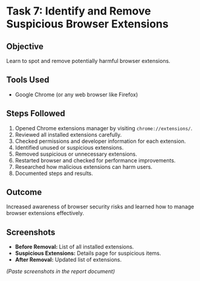 # Task 7: Identify and Remove Suspicious Browser Extensions

## Objective
Learn to spot and remove potentially harmful browser extensions.

## Tools Used
- Google Chrome (or any web browser like Firefox)

## Steps Followed
1. Opened Chrome extensions manager by visiting `chrome://extensions/`.
2. Reviewed all installed extensions carefully.
3. Checked permissions and developer information for each extension.
4. Identified unused or suspicious extensions.
5. Removed suspicious or unnecessary extensions.
6. Restarted browser and checked for performance improvements.
7. Researched how malicious extensions can harm users.
8. Documented steps and results.

## Outcome
Increased awareness of browser security risks and learned how to manage browser extensions effectively.

## Screenshots
- **Before Removal:** List of all installed extensions.
- **Suspicious Extensions:** Details page for suspicious items.
- **After Removal:** Updated list of extensions.

*(Paste screenshots in the report document)*
